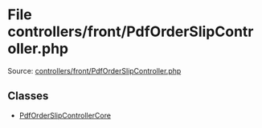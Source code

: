 File controllers/front/PdfOrderSlipController.php
=========
Source: [controllers/front/PdfOrderSlipController.php](https://github.com/PrestaShop/PrestaShop/blob/1.6.1.1/controllers/front/PdfOrderSlipController.php)


Classes
-------

* [PdfOrderSlipControllerCore](class.PdfOrderSlipControllerCore.md)

